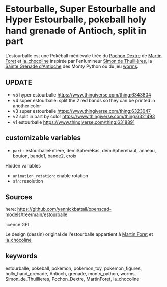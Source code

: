 # Estourballe, Super Estourballe and Hyper Estourballe, pokeball holy hand grenade of Antioch, split in part

L'estourballe est une Pokéball médiévale tirée
du [Pochon Dextre](https://simondethuillieres.com/product/le-pochon-dextre/) de [Martin Foret](https://twitter.com/MartinForet) et [la_chocoline](https://instagram.com/la_chocoline/)
inspirée par l'enlumineur [Simon de Thuillières](https://www.instagram.com/simondethuillieres/), 
la [Sainte Grenade d'Antioche](https://fr.wikipedia.org/wiki/Sainte_Grenade_d%27Antioche) des Monty Python ou du jeu [worms](https://worms.fandom.com/wiki/Holy_Hand_Grenade).

## UPDATE

- v5 hyper estourballe https://www.thingiverse.com/thing:6343804
- v4 super estourballe: split the 2 red bands so they can be printed in another color
- v3 super estourballe https://www.thingiverse.com/thing:6323047
- v2 split in part by color https://www.thingiverse.com/thing:6321493
- v1 estourballe https://www.thingiverse.com/thing:6318891

## customizable variables

- `part` : estourballeEntiere, demiSphereBas, demiSpherehaut, anneau, bouton, bande1, bande2, croix

Hidden variables

- `animation_rotation`: enable rotation
- `$fn`: resolution

## Sources

here: https://github.com/yannickbattail/openscad-models/tree/main/estourballe

licence GPL

Le design (dessin) original de l'estourballe appartient à [Martin Foret](https://twitter.com/MartinForet) et [la_chocoline](https://instagram.com/la_chocoline/)

## keywords

estourballe, pokeball, pokemon, pokemon_toy, pokemon_figures, holly_hand_grenade, Antioch, grenade, monty_python, worms,
Simon_de_Thuillieres, Pochon_Dextre, MartinForet, la_chocoline
